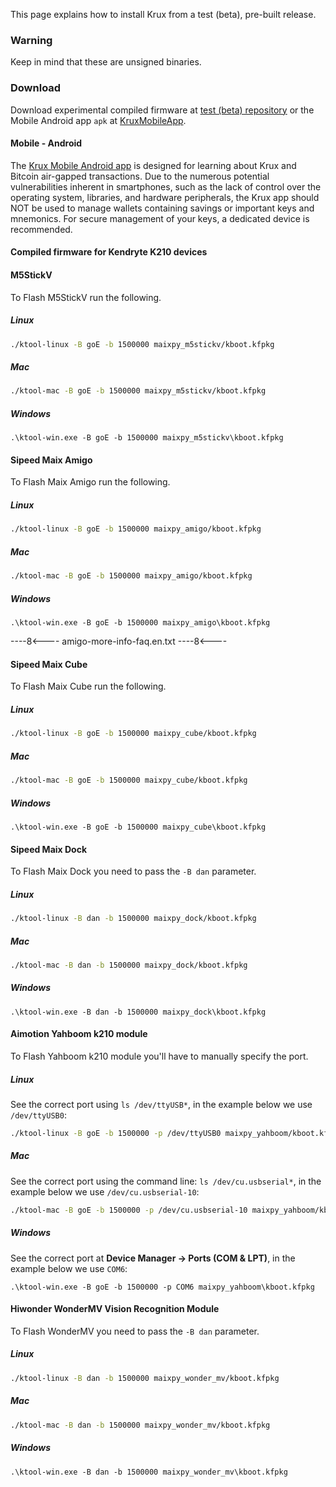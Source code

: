 This page explains how to install Krux from a test (beta), pre-built release.

### Warning
Keep in mind that these are unsigned binaries.

### Download
Download experimental compiled firmware at [test (beta) repository](https://github.com/odudex/krux_binaries) or the Mobile Android app `apk` at [KruxMobileApp](https://github.com/selfcustody/KruxMobileApp).

#### Mobile - Android
The [Krux Mobile Android app](../../faq.md#what-is-krux-mobile-android-app) is designed for learning about Krux and Bitcoin air-gapped transactions. Due to the numerous potential vulnerabilities inherent in smartphones, such as the lack of control over the operating system, libraries, and hardware peripherals, the Krux app should NOT be used to manage wallets containing savings or important keys and mnemonics. For secure management of your keys, a dedicated device is recommended.

#### Compiled firmware for Kendryte K210 devices
#### M5StickV
To Flash M5StickV run the following.

##### Linux
```bash
./ktool-linux -B goE -b 1500000 maixpy_m5stickv/kboot.kfpkg
```

##### Mac
```bash
./ktool-mac -B goE -b 1500000 maixpy_m5stickv/kboot.kfpkg
```

##### Windows
```pwsh
.\ktool-win.exe -B goE -b 1500000 maixpy_m5stickv\kboot.kfpkg
```

#### Sipeed Maix Amigo
To Flash Maix Amigo run the following.

##### Linux
```bash
./ktool-linux -B goE -b 1500000 maixpy_amigo/kboot.kfpkg
```

##### Mac
```bash
./ktool-mac -B goE -b 1500000 maixpy_amigo/kboot.kfpkg
```

##### Windows
```pwsh
.\ktool-win.exe -B goE -b 1500000 maixpy_amigo\kboot.kfpkg
```

----8<----
amigo-more-info-faq.en.txt
----8<----

#### Sipeed Maix Cube
To Flash Maix Cube run the following.

##### Linux
```bash
./ktool-linux -B goE -b 1500000 maixpy_cube/kboot.kfpkg
```

##### Mac
```bash
./ktool-mac -B goE -b 1500000 maixpy_cube/kboot.kfpkg
```

##### Windows
```pwsh
.\ktool-win.exe -B goE -b 1500000 maixpy_cube\kboot.kfpkg
```

#### Sipeed Maix Dock
To Flash Maix Dock you need to pass the `-B dan` parameter.

##### Linux
```bash
./ktool-linux -B dan -b 1500000 maixpy_dock/kboot.kfpkg
```

##### Mac
```bash
./ktool-mac -B dan -b 1500000 maixpy_dock/kboot.kfpkg
```

##### Windows
```pwsh
.\ktool-win.exe -B dan -b 1500000 maixpy_dock\kboot.kfpkg
```

#### Aimotion Yahboom k210 module
To Flash Yahboom k210 module you'll have to manually specify the port.

##### Linux
See the correct port using `ls /dev/ttyUSB*`, in the example below we use `/dev/ttyUSB0`:
```bash
./ktool-linux -B goE -b 1500000 -p /dev/ttyUSB0 maixpy_yahboom/kboot.kfpkg
```

##### Mac
See the correct port using the command line: `ls /dev/cu.usbserial*`, in the example below we use `/dev/cu.usbserial-10`:
```bash
./ktool-mac -B goE -b 1500000 -p /dev/cu.usbserial-10 maixpy_yahboom/kboot.kfpkg
```

##### Windows
See the correct port at **Device Manager -> Ports (COM & LPT)**, in the example below we use `COM6`:
```pwsh
.\ktool-win.exe -B goE -b 1500000 -p COM6 maixpy_yahboom\kboot.kfpkg
```

#### Hiwonder WonderMV Vision Recognition Module
To Flash WonderMV you need to pass the `-B dan` parameter.

##### Linux
```bash
./ktool-linux -B dan -b 1500000 maixpy_wonder_mv/kboot.kfpkg
```

##### Mac
```bash
./ktool-mac -B dan -b 1500000 maixpy_wonder_mv/kboot.kfpkg
```

##### Windows
```pwsh
.\ktool-win.exe -B dan -b 1500000 maixpy_wonder_mv\kboot.kfpkg
```
